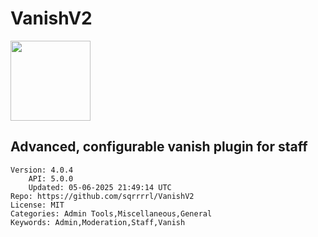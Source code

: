 # VanishV2
<img src="https://raw.githubusercontent.com/sqrrrrl/VanishV2/85499a050307e90bd5109326f5aaeb18856650b7/icon.png" width="128" height="128" />

## Advanced, configurable vanish plugin for staff
```properties
Version: 4.0.4
    API: 5.0.0
    Updated: 05-06-2025 21:49:14 UTC
Repo: https://github.com/sqrrrrl/VanishV2
License: MIT
Categories: Admin Tools,Miscellaneous,General
Keywords: Admin,Moderation,Staff,Vanish
```